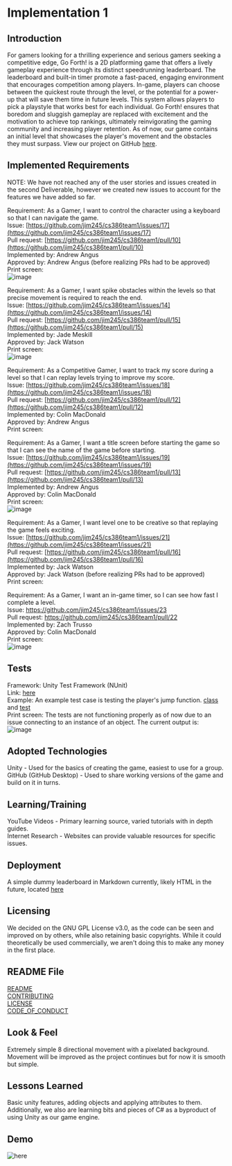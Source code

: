 # Implementation 1

## Introduction
For gamers looking for a thrilling experience and serious gamers seeking a competitive edge, Go Forth! is a 2D platforming game that offers a lively gameplay experience through its distinct speedrunning leaderboard. The leaderboard and built-in timer promote a fast-paced, engaging environment that encourages competition among players. In-game, players can choose between the quickest route through the level, or the potential for a power-up that will save them time in future levels. This system allows players to pick a playstyle that works best for each individual. Go Forth! ensures that boredom and sluggish gameplay are replaced with excitement and the motivation to achieve top rankings, ultimately reinvigorating the gaming community and increasing player retention. As of now, our game contains an initial level that showcases the player's movement and the obstacles they must surpass. View our project on GitHub [here](https://github.com/jim245/cs386team1). <br>

## Implemented Requirements
NOTE: We have not reached any of the user stories and issues created in the second Deliverable, however we created new issues to account for the features we have added so far. <br>

Requirement: As a Gamer, I want to control the character using a keyboard so that I can navigate the game.<br>
Issue: [https://github.com/jim245/cs386team1/issues/17](https://github.com/jim245/cs386team1/issues/17)<br>
Pull request: [https://github.com/jim245/cs386team1/pull/10](https://github.com/jim245/cs386team1/pull/10)<br>
Implemented by: Andrew Angus<br>
Approved by: Andrew Angus (before realizing PRs had to be approved)<br>
Print screen: <br> ![image](https://github.com/jim245/cs386team1/assets/101908863/d8255cf7-7c6c-416f-849c-29695e08df14)

Requirement: As a Gamer, I want spike obstacles within the levels so that precise movement is required to reach the end.<br>
Issue: [https://github.com/jim245/cs386team1/issues/14](https://github.com/jim245/cs386team1/issues/14)<br>
Pull request: [https://github.com/jim245/cs386team1/pull/15](https://github.com/jim245/cs386team1/pull/15)<br>
Implemented by: Jade Meskill<br>
Approved by: Jack Watson<br>
Print screen: <br> ![image](https://github.com/jim245/cs386team1/assets/101908863/37708820-c57f-489e-a43f-f9e23d25ed58)

Requirement: As a Competitive Gamer, I want to track my score during a level so that I can replay levels trying to improve my score.<br>
Issue: [https://github.com/jim245/cs386team1/issues/18](https://github.com/jim245/cs386team1/issues/18)<br>
Pull request: [https://github.com/jim245/cs386team1/pull/12](https://github.com/jim245/cs386team1/pull/12)<br>
Implemented by: Colin MacDonald<br>
Approved by: Andrew Angus<br>
Print screen: <br>

Requirement: As a Gamer, I want a title screen before starting the game so that I can see the name of the game before starting.<br>
Issue: [https://github.com/jim245/cs386team1/issues/19](https://github.com/jim245/cs386team1/issues/19)<br>
Pull request: [https://github.com/jim245/cs386team1/pull/13](https://github.com/jim245/cs386team1/pull/13)<br>
Implemented by: Andrew Angus<br>
Approved by: Colin MacDonald<br>
Print screen: <br> ![image](https://github.com/jim245/cs386team1/assets/101908863/55e4703a-601b-45ff-b6d6-ad0e29649798)

Requirement: As a Gamer, I want level one to be creative so that replaying the game feels exciting.<br>
Issue: [https://github.com/jim245/cs386team1/issues/21](https://github.com/jim245/cs386team1/issues/21)<br>
Pull request: [https://github.com/jim245/cs386team1/pull/16](https://github.com/jim245/cs386team1/pull/16)<br>
Implemented by: Jack Watson<br>
Approved by: Jack Watson (before realizing PRs had to be approved)<br>
Print screen: <br>

Requirement: As a Gamer, I want an in-game timer, so I can see how fast I complete a level.<br>
Issue: https://github.com/jim245/cs386team1/issues/23 <br>
Pull request: https://github.com/jim245/cs386team1/pull/22 <br>
Implemented by: Zach Trusso<br>
Approved by: Colin MacDonald<br>
Print screen: <br> ![image](https://github.com/jim245/cs386team1/assets/101908863/811bbee4-bc06-45a0-8bed-51567494a645)

## Tests
Framework: Unity Test Framework (NUnit) <br>
Link: [here](https://github.com/jim245/cs386team1/tree/main/Go%20Forth!/Assets/Tests/PlayMode) <br>
Example: An example test case is testing the player's jump function. [class](https://github.com/jim245/cs386team1/blob/main/Go%20Forth!/Assets/Scripts/PlayerMovement.cs) and [test](https://github.com/jim245/cs386team1/blob/main/Go%20Forth!/Assets/Tests/PlayMode/MovementTest.cs) <br>
Print screen: The tests are not functioning properly as of now due to an issue connecting to an instance of an object. The current output is: <br> ![image](https://github.com/jim245/cs386team1/assets/101908863/94e1d6d2-cd57-48f4-a708-56bd92df6bf1)


## Adopted Technologies
Unity - Used for the basics of creating the game, easiest to use for a group.<br>
GitHub (GitHub Desktop) - Used to share working versions of the game and build on it in turns. <br>

## Learning/Training
YouTube Videos - Primary learning source, varied tutorials with in depth guides. <br>
Internet Research - Websites can provide valuable resources for specific issues. <br>

## Deployment
A simple dummy leaderboard in Markdown currently, likely HTML in the future, located [here](https://jim245.github.io/cs386team1/) <br>

## Licensing
We decided on the GNU GPL License v3.0, as the code can be seen and improved on by others, while also retaining basic copyrights. While it could theoretically be used commercially, we aren't doing this to make any money in the first place. 

## README File
[README](../README.md) <br>
[CONTRIBUTING](../CONTRIBUTING.md) <br>
[LICENSE](../LICENSE) <br>
[CODE_OF_CONDUCT](../CODE_OF_CONDUCT.md) <br>

## Look & Feel
Extremely simple 8 directional movement with a pixelated background. Movement will be improved as the project continues but for now it is smooth but simple. <br>

## Lessons Learned
Basic unity features, adding objects and applying attributes to them. Additionally, we also are learning bits and pieces of C# as a byproduct of using Unity as our game engine. <br>

## Demo
![here]([https://youtu.be/vG1ObzDUziE](https://www.youtube.com/watch?v=vG1ObzDUziE)https://www.youtube.com/watch?v=vG1ObzDUziE)
